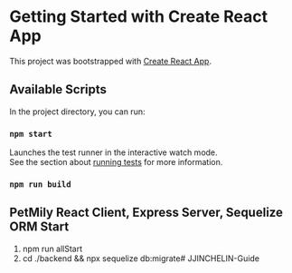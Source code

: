 # Getting Started with Create React App

This project was bootstrapped with [Create React App](https://github.com/facebook/create-react-app).

## Available Scripts

In the project directory, you can run:

### `npm start`

Launches the test runner in the interactive watch mode.\
See the section about [running tests](https://facebook.github.io/create-react-app/docs/running-tests) for more information.

### `npm run build`


## PetMily React Client, Express Server, Sequelize ORM Start
1. npm run allStart
2. cd ./backend && npx sequelize db:migrate#   J J I N C H E L I N - G u i d e  
 